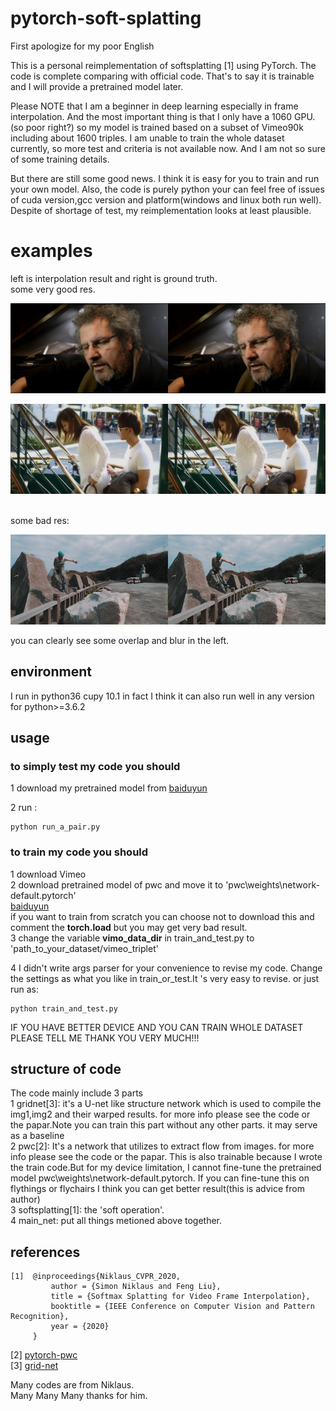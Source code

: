 # pytorch-soft-splatting
First apologize for my poor English

This is a personal reimplementation of softsplatting [1] using PyTorch. The code is complete comparing with official code. That's to say it is trainable and I will provide a pretrained model later.

Please NOTE that I am a beginner in deep learning especially in frame interpolation. And the most important thing is that I only have a 1060 GPU.(so poor right?) so my model is trained based on a subset of Vimeo90k including about 1600 triples. I am unable to train the whole dataset currently, so more test and criteria is not available now. And I am not so sure of some training details. 
 
 But there are still some good news. I think it is easy for you to train and run your own model. Also, the code is purely python your can feel free of issues of cuda version,gcc version and platform(windows and linux both run well). Despite of shortage of test, my reimplementation looks at least plausible.
 # examples
 left is interpolation result and right is ground truth.<br/>some very good res.

 <p align="center"><img src="./example_img/test7.jpg" alt="Comparison"></p>
 <p align="center"><img src="./example_img/test4.jpg" alt="Comparison"></p>

<br/>some bad res:
<p align="center"><img src="./example_img/test10.jpg" alt="Comparison"></p>
you can clearly see some overlap and blur in the left.

## environment
 I run in python36 cupy 10.1 in fact I think it can also run well in any version
 for python>=3.6.2

## usage
### to simply test my code you should
1 download my pretrained model from
[baiduyun]()<br>

2 run :
```
python run_a_pair.py
```
### to train my code you should
1 download Vimeo <br>
2 download  pretrained model of pwc and move it to 'pwc\weights\network-default.pytorch'<br>
[baiduyun]() <br>if you want to train from scratch you can choose not to download this and comment the **torch.load** but you may get very bad result. <br>
3 change the variable **vimo_data_dir** in train_and_test.py  to 'path_to_your_dataset/vimeo_triplet'<br>

4  I didn't write args parser  for your convenience to revise my code. Change the settings as what you like in train_or_test.It 's very easy to revise. or just run as:

```
python train_and_test.py
```
IF YOU HAVE BETTER DEVICE AND YOU CAN TRAIN WHOLE DATASET PLEASE TELL ME THANK YOU VERY MUCH!!!


## structure of code
The code mainly include 3 parts <br>
  1  gridnet[3]:  it's a U-net like structure network which is used to compile the img1,img2 and their warped results. for more info please see  the code or the papar.Note you can train this part without any other parts. it may serve as a baseline  <br> 
  2 pwc[2]: It's a network that utilizes to extract flow from images. for more info please see  the code or the papar.   This is also trainable because I wrote the train code.But for my device limitation, I cannot fine-tune the pretrained model pwc\weights\network-default.pytorch. If you can fine-tune this on flythings or flychairs I think you can get better result(this is advice from author)<br>
  3 softsplatting[1]: the 'soft operation'.<br>
  4 main_net: put all things metioned above together.




## references
```
[1]  @inproceedings{Niklaus_CVPR_2020,
         author = {Simon Niklaus and Feng Liu},
         title = {Softmax Splatting for Video Frame Interpolation},
         booktitle = {IEEE Conference on Computer Vision and Pattern Recognition},
         year = {2020}
     }
```
[2] [pytorch-pwc](https://www.cnblogs.com/sevan232975) <br>
[3] [grid-net](https://github.com/daigo0927/GridNet)

Many codes are from Niklaus.<br>
Many Many Many thanks for him.


